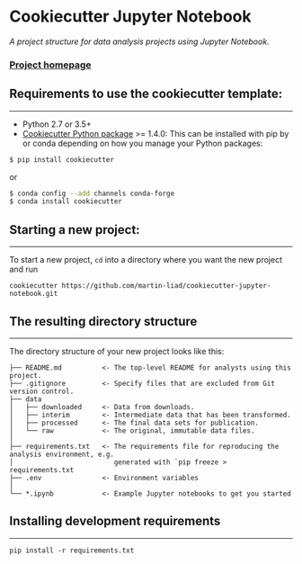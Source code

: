 # Cookiecutter Jupyter Notebook

_A project structure for data analysis projects using Jupyter Notebook._

### [Project homepage](https://github.com/martin-liad/cookiecutter-jupyter-notebook)

## Requirements to use the cookiecutter template:
-----------
 - Python 2.7 or 3.5+
 - [Cookiecutter Python package](http://cookiecutter.readthedocs.org/en/latest/installation.html) >= 1.4.0: This can be installed with pip by or conda depending on how you manage your Python packages:

``` bash
$ pip install cookiecutter
```

or

``` bash
$ conda config --add channels conda-forge
$ conda install cookiecutter
```

## Starting a new project:
------------
To start a new project, `cd` into a directory where you want the new project and run

    cookiecutter https://github.com/martin-liad/cookiecutter-jupyter-notebook.git

## The resulting directory structure
------------

The directory structure of your new project looks like this: 

```
├── README.md          <- The top-level README for analysts using this project.
├── .gitignore         <- Specify files that are excluded from Git version control.
├── data
│   ├── downloaded     <- Data from downloads.
│   ├── interim        <- Intermediate data that has been transformed.
│   ├── processed      <- The final data sets for publication.
│   └── raw            <- The original, immutable data files.
│
├── requirements.txt   <- The requirements file for reproducing the analysis environment, e.g.
│                         generated with `pip freeze > requirements.txt
├── .env               <- Environment variables                          
│
└── *.ipynb            <- Example Jupyter notebooks to get you started
```

## Installing development requirements
------------

    pip install -r requirements.txt

